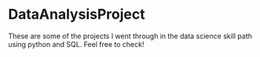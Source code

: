 # DataAnalysisProject
These are some of the projects I went through in the data science skill path using python and SQL. Feel free to check!
